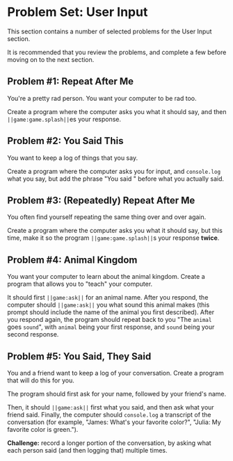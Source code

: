 # Problem Set: User Input

This section contains a number of selected problems for the User Input section.

It is recommended that you review the problems, and complete a few before
moving on to the next section.

## Problem #1: Repeat After Me

You're a pretty rad person. You want your computer to be rad too.

Create a program where the computer asks you what it should say,
and then ``||game:game.splash||``es your response.

## Problem #2: You Said This

You want to keep a log of things that you say.

Create a program where the computer asks you for input,
and ``console.log`` what you say,
but add the phrase "You said " before what you actually said.

## Problem #3: (Repeatedly) Repeat After Me

You often find yourself repeating the same thing over and over again. 

Create a program where the computer asks you what it should say,
but this time, make it so the program ``||game:game.splash||``s your response **twice**.

## Problem #4: Animal Kingdom

You want your computer to learn about the animal kingdom.
Create a program that allows you to "teach" your computer.

It should first ``||game:ask||`` for an animal name. After you respond,
the computer should ``||game:ask||`` you what sound this animal makes
(this prompt should include the name of the animal you first described).
After you respond again, the program should repeat back to you "The ``animal``
goes ``sound``", with ``animal`` being your first response,
and ``sound`` being your second response.

## Problem #5: You Said, They Said

You and a friend want to keep a log of your conversation.
Create a program that will do this for you.

The program should first ask for your name,
followed by your friend's name.

Then, it should ``||game:ask||`` first what you said,
and then ask what your friend said.
Finally, the computer should ``console.log`` a transcript of the conversation
(for example, "James: What's your favorite color?", "Julia: My favorite color is green.").

**Challenge:** record a longer portion of the conversation,
by asking what each person said (and then logging that) multiple times.
